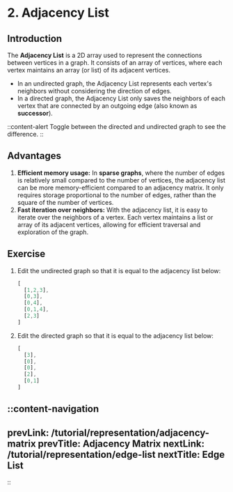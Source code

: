 # 2. Adjacency List

## Introduction
The **Adjacency List** is a 2D array used to represent the connections between vertices in a graph. It consists of an array of vertices, where each vertex maintains an array (or list) of its adjacent vertices.

- In an undirected graph, the Adjacency List represents each vertex's neighbors without considering the direction of edges.
- In a directed graph, the Adjacency List only saves the neighbors of each vertex that are connected by an outgoing edge (also known as **successor**).

::content-alert
Toggle between the directed and undirected graph to see the difference.
::

## Advantages

1. **Efficient memory usage:** In **sparse graphs**, where the number of edges is relatively small compared to the number of vertices, the adjacency list can be more memory-efficient compared to an adjacency matrix. It only requires storage proportional to the number of edges, rather than the square of the number of vertices.
2. **Fast iteration over neighbors:** With the adjacency list, it is easy to iterate over the neighbors of a vertex. Each vertex maintains a list or array of its adjacent vertices, allowing for efficient traversal and exploration of the graph.

## Exercise

1. Edit the undirected graph so that it is equal to the adjacency list below:
    ```js
    [ 
      [1,2,3],
      [0,3],
      [0,4],
      [0,1,4],
      [2,3]
    ]
    ```
2. Edit the directed graph so that it is equal to the adjacency list below:
    ```js
    [
      [3],
      [0],
      [0],
      [2],
      [0,1]
    ]
    ```

::content-navigation
---
prevLink: /tutorial/representation/adjacency-matrix
prevTitle: Adjacency Matrix
nextLink: /tutorial/representation/edge-list
nextTitle: Edge List
---
::
